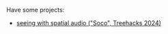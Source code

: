 Have some projects:
- [seeing with spatial audio ("Soco", Treehacks 2024)](https://www.youtube.com/watch?v=QXcaPZCIz_Y&t=1s)
